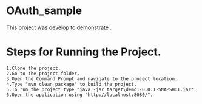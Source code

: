 # OAuth_sample
This project was develop to demonstrate .

# Steps for Running the Project.

    1.Clone the project.
    2.Go to the project folder.
    3.Open the Command Prompt and navigate to the project location.
    4.Type "mvn clean package" to build the project.
    5.To run the project type "java -jar target\demo1-0.0.1-SNAPSHOT.jar".
    6.Open the application using "http://localhost:8080/".
